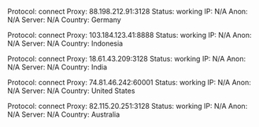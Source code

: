 Protocol: connect
Proxy: 88.198.212.91:3128
Status: working
IP: N/A
Anon: N/A
Server: N/A
Country: Germany

Protocol: connect
Proxy: 103.184.123.41:8888
Status: working
IP: N/A
Anon: N/A
Server: N/A
Country: Indonesia

Protocol: connect
Proxy: 18.61.43.209:3128
Status: working
IP: N/A
Anon: N/A
Server: N/A
Country: India

Protocol: connect
Proxy: 74.81.46.242:60001
Status: working
IP: N/A
Anon: N/A
Server: N/A
Country: United States

Protocol: connect
Proxy: 82.115.20.251:3128
Status: working
IP: N/A
Anon: N/A
Server: N/A
Country: Australia

